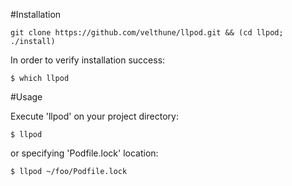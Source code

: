 #Installation

	git clone https://github.com/velthune/llpod.git && (cd llpod; ./install)

In order to verify installation success: 

	$ which llpod

#Usage 

Execute 'llpod' on your project directory:

	$ llpod

or specifying 'Podfile.lock' location:

	$ llpod ~/foo/Podfile.lock

